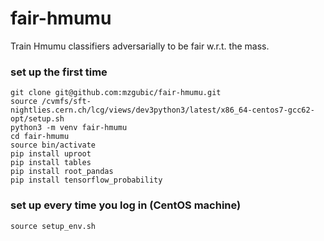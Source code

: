 # fair-hmumu

Train Hmumu classifiers adversarially to be fair w.r.t. the mass.


### set up the first time

```
git clone git@github.com:mzgubic/fair-hmumu.git
source /cvmfs/sft-nightlies.cern.ch/lcg/views/dev3python3/latest/x86_64-centos7-gcc62-opt/setup.sh
python3 -m venv fair-hmumu
cd fair-hmumu
source bin/activate
pip install uproot
pip install tables
pip install root_pandas
pip install tensorflow_probability
```

### set up every time you log in (CentOS machine)
```
source setup_env.sh
```
